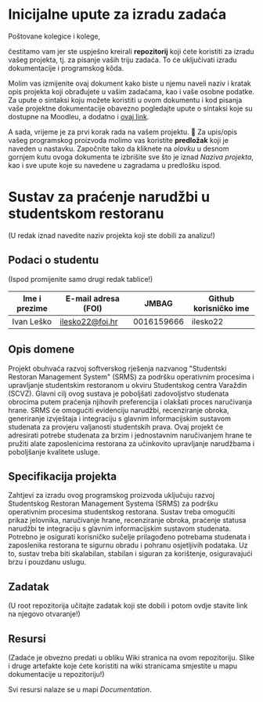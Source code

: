 # Inicijalne upute za izradu zadaća
Poštovane kolegice i kolege, 

čestitamo vam jer ste uspješno kreirali **repozitorij** koji ćete koristiti za izradu vašeg projekta, tj. za pisanje vaših triju zadaća. To će uključivati izradu dokumentacije i programskog kôda.

Molim vas izmijenite ovaj dokument kako biste u njemu naveli naziv i kratak opis projekta koji obrađujete u vašim zadaćama, kao i vaše osobne podatke. Za upute o sintaksi koju možete koristiti u ovom dokumentu i kod pisanja vaše projektne dokumentacije obavezno pogledajte upute o sintaksi koje su dostupne na Moodleu, a dodatno i [ovaj link](https://guides.github.com/features/mastering-markdown/).

A sada, vrijeme je za prvi korak rada na vašem projektu. 🙂 Za upis/opis vašeg programskog proizvoda molimo vas koristite **predložak** koji je naveden u nastavku. Započnite tako da kliknete na *olovku* u desnom gornjem kutu ovoga dokumenta te izbrišite sve što je iznad _Naziva projekta_, kao i sve upute koje su navedene u zagradama u predlošku ispod.

# Sustav za praćenje narudžbi u studentskom restoranu
(U redak iznad navedite naziv projekta koji ste dobili za analizu!)

## Podaci o studentu
(Ispod promijenite samo drugi redak tablice!)

Ime i prezime | E-mail adresa (FOI) | JMBAG       | Github korisničko ime
------------  | ------------------- | ---------   | ---------------------
Ivan Leško    | ilesko22@foi.hr     | 0016159666  | ilesko22


## Opis domene
Projekt obuhvaća razvoj softverskog rješenja nazvanog "Studentski Restoran Management System" (SRMS) za podršku operativnim procesima i upravljanje studentskim restoranom u okviru Studentskog centra Varaždin (SCVZ). Glavni cilj ovog sustava je poboljšati zadovoljstvo studenata obrocima putem praćenja njihovih preferencija i olakšati proces naručivanja hrane. SRMS će omogućiti evidenciju narudžbi, recenziranje obroka, generiranje izvještaja i integraciju s glavnim informacijskim sustavom studenata za provjeru valjanosti studentskih prava. Ovaj projekt će adresirati potrebe studenata za brzim i jednostavnim naručivanjem hrane te pružiti alate zaposlenicima restorana za učinkovito upravljanje narudžbama i poboljšanje kvalitete usluge.

## Specifikacija projekta
Zahtjevi za izradu ovog programskog proizvoda uključuju razvoj Studentskog Restoran Management Systema (SRMS) za podršku operativnim procesima studentskog restorana. Sustav treba omogućiti prikaz jelovnika, naručivanje hrane, recenziranje obroka, praćenje statusa narudžbi te integraciju s glavnim informacijskim sustavom studenata. Potrebno je osigurati korisničko sučelje prilagođeno potrebama studenata i zaposlenika restorana te sigurnu obradu i pohranu osjetljivih podataka. Uz to, sustav treba biti skalabilan, stabilan i siguran za korištenje, osiguravajući brzu i pouzdanu uslugu.

## Zadatak
(U root repozitorija učitajte zadatak koji ste dobili i potom ovdje stavite link na njegovo otvaranje!)

## Resursi
(Zadaće je obvezno predati u obliku Wiki stranica na ovom repozitoriju. Slike i druge artefakte koje ćete koristiti na wiki stranicama smjestite u mapu dokumentacije u repozitoriju!)

Svi resursi nalaze se u mapi _Documentation_.
